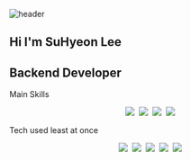 ![header](https://capsule-render.vercel.app/api?type=rounded&color=76d7ea&height=300&section=header&text=Hello!%20Everyone&fontSize=90&fontColor=ffffff)

## Hi I'm SuHyeon Lee 
## Backend Developer 

Main Skills
<p align="center">
<img src="https://img.shields.io/badge/Java-11264f?style=flat-square&logo=java&logoColor=white"/></a>&nbsp 
<img src="https://img.shields.io/badge/Spring-11264f?style=flat-square&logo=Spring&logoColor=white"/></a>&nbsp 
<img src="https://img.shields.io/badge/SpringBoot-11264f?style=flat-square&logo=SpringBoot&logoColor=white"/></a>&nbsp 
<img src="https://img.shields.io/badge/Mysql-11264f?style=flat-square&logo=Mysql&logoColor=white"/></a>&nbsp 
</p>

Tech used least at once
<p align="center">
<img src="https://img.shields.io/badge/JavaScript-11264f?style=flat-square&logo=JavaScript&logoColor=white"/></a>&nbsp 
<img src="https://img.shields.io/badge/CSS3-11264f?style=flat-square&logo=CSS3&logoColor=white"/></a>&nbsp 
<img src="https://img.shields.io/badge/HTML5-11264f?style=flat-square&logo=HTML5&logoColor=white"/></a>&nbsp 
<img src="https://img.shields.io/badge/AmazonAWS-11264f?style=flat-square&logo=AmazonAWS&logoColor=white"/></a>&nbsp 
<img src="https://img.shields.io/badge/Docker-11264f?style=flat-square&logo=Docker&logoColor=white"/></a>&nbsp 
</p>
